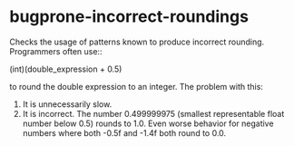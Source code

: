 bugprone-incorrect-roundings
============================

Checks the usage of patterns known to produce incorrect rounding.
Programmers often use::

(int)(double\_expression + 0.5)

to round the double expression to an integer. The problem with this:

1.  It is unnecessarily slow.
2.  It is incorrect. The number 0.499999975 (smallest representable
    float number below 0.5) rounds to 1.0. Even worse behavior for
    negative numbers where both -0.5f and -1.4f both round to 0.0.
